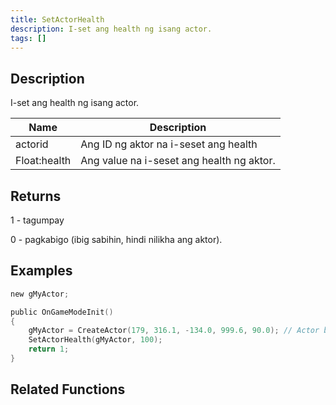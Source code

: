 ```yaml
---
title: SetActorHealth
description: I-set ang health ng isang actor.
tags: []
---
```


<VersionWarn version='SA-MP 0.3.7' />

## Description

I-set ang health ng isang actor.

| Name         | Description                               |
| ------------ | ----------------------------------------- |
| actorid      | Ang ID ng aktor na i-seset ang health     |
| Float:health | Ang value na i-seset ang health ng aktor. |

## Returns

1 - tagumpay

0 - pagkabigo (ibig sabihin, hindi nilikha ang aktor).

## Examples

```c
new gMyActor;

public OnGameModeInit()
{
    gMyActor = CreateActor(179, 316.1, -134.0, 999.6, 90.0); // Actor bilang salesperson sa Ammunation
    SetActorHealth(gMyActor, 100);
    return 1;
}
```

## Related Functions